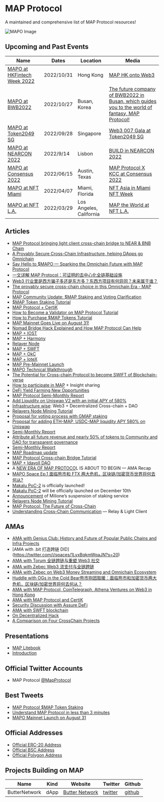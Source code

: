 # MAP Protocol
A maintained and comprehensive list of MAP Protocol resources!

![MAPO Image](https://user-images.githubusercontent.com/48773775/191499979-bb229459-b658-4640-97e2-b3722adfd881.jpg)


## Upcoming and Past Events 
| Name | Dates | Location | Media |
|---|---|---|---|
| [MAPO at HKFintech Week 2022](https://mobile.twitter.com/MapProtocol/status/1587089306761715712)|2022/10/31| Hong Kong | [MAP HK onto Web3](https://www.capital-hk.com/topics/%e8%b3%87%e8%a8%8a%e7%a7%91%e6%8a%80%e7%95%8c%ef%bc%9a%e6%94%af%e6%8c%81%e8%99%9b%e6%93%ac%e8%b3%87%e7%94%a2%e5%b1%95%e8%ab%ae%e8%a9%a2/)|
| [MAPO at BWB2022](https://mobile.twitter.com/MapProtocol/status/1585603903193653249)|2022/10/27| Busan, Korea |[The future company of BWB2022 in Busan, which guides you to the world of fantasy, MAP Protocol!](http://www.sportsseoul.com/news/read/1172449?ref=naver)|
| [MAPO at Token2049 SG](https://twitter.com/MapProtocol/status/1571394636870221825) | 2022/09/28 | Singapore | [Web3 007 Gala at Token2049 SG](https://www.globenewswire.com/en/news-release/2022/10/03/2526816/0/en/MAP-Protocol-CertiK-NEAR-Hosted-Web3-007-Gala-at-Token2049-Singapore-Sparking-the-Provably-Secure-Omnichain-Future.html) |
| [MAPO at NEARCON 2022](https://twitter.com/mapprotocol/status/1570409984898519040?s=46&t=w5L7znUNzsao9dFLDz0wUA)| 2022/9/14|Lisbon| [BUILD in NEARCON 2022](https://twitter.com/MapProtocol/status/1570409984898519040) |
| [MAPO at Consensus 2022](https://twitter.com/mapprotocol/status/1535404797771268096?s=46&t=w5L7znUNzsao9dFLDz0wUA)| 2022/06/15| Austin, Texas| [MAP Protocol X KCC at Consensus 2022](https://cryptodaily.co.uk/2022/06/web-30-night-at-the-consensus2022-recap-map-protocol-x-kucoin-community-chain)|
| [MAPO at NFT Miami](https://twitter.com/mapprotocol/status/1511509526058393602?s=46&t=w5L7znUNzsao9dFLDz0wUA)|2022/04/07| Miami, Florida| [NFT Asia in Miami NFT Week](https://finance.yahoo.com/news/web3-0-map-world-taken-173500001.html)|
| [MAPO at NFT L.A.](https://twitter.com/mapprotocol/status/1508645280710680581?s=46&t=w5L7znUNzsao9dFLDz0wUA)| 2022/03/29| Los Angeles, California| [MAP the World at NFT L.A.](https://finance.yahoo.com/news/web3-0-map-world-taken-173500001.html)|

## Articles
+ [MAP Protocol bringing light client cross-chain bridge to NEAR & BNB Chain](https://www.theblock.co/post/188435)
+ [A Provably Secure Cross-Chain Infrastructure, helping DApps go Omnichain](https://hackernoon.com/a-provably-secure-cross-chain-infrastructure-helping-dapps-go-omnichain)
+ [Say Hello to $MAPO — Sparking the Omnichain Future with MAP Protocol](https://medium.com/@mapprotocolofficial/say-hello-to-mapo-sparking-the-omnichain-future-with-map-protocol-e8e92e382048)
+ [一文详解 MAP Protocol：可证明的去中心化全链基础设施](https://foresightnews.pro/article/h5Detail/19308)
+ [Web3 行业里是西方骗子多还是东方多？东西方项目有何异同？未来属于谁？](https://foresightnews.pro/article/h5Detail/19941)
+ [The provably secure cross-chain choice in this Omnichain Era - MAP Protocol](https://www.theblock.co/post/183618/the-provably-secure-cross-chain-choice-in-this-omnichain-era-map-protocol)
+ [MAP Community Update: $MAP Staking and Voting Clarification](https://medium.com/marcopolo-protocol/map-community-update-map-staking-and-voting-clarification-481f5368f68c)
+ [$MAP Token Staking Tutorial](https://medium.com/marcopolo-protocol/map-token-staking-tutorial-d78fc60e76e9)
+ [MAP Protocol + CertiK](https://medium.com/marcopolo-protocol/map-protocol-and-certik-join-forces-to-safeguard-cross-chain-security-e4cbf1c40fe7)
+ [How to Become a Validator on MAP Protocol Tutorial](https://medium.com/marcopolo-protocol/a-step-by-step-guide-for-creating-a-validator-on-map-protocol-ab8ad14fae8f)
+ [How to Purchase $MAP Tokens Tutorial](https://mapprotocolofficial.medium.com/how-to-get-map-tokens-via-metamask-5ad02ba98b13)
+ [MAP Mainnet Goes Live on August 31!](https://medium.com/marcopolo-protocol/map-mainnet-goes-live-on-august-31-4d3b044fcd8c)
+ [Nomad Bridge Hack Explained and How MAP Protocol Can Help](https://medium.com/marcopolo-protocol/nomad-bridge-hack-explained-and-how-map-protocol-can-help-975ebdc08b82)
+ [MAP + IOST](https://medium.com/marcopolo-protocol/map-protocol-partners-with-iost-to-provide-omnichain-infrastructure-for-dapp-development-32e19b0d80b8)
+ [MAP + Harmony](https://medium.com/marcopolo-protocol/harmony-and-map-protocol-announce-strategic-cross-chain-partnership-connecting-harmony-with-all-76e605caf234)
+ [Relayer Node](https://mapprotocolofficial.medium.com/relayer-node-token-withdrawal-process-574507dda916) 
+ [MAP + SWFT](https://medium.com/marcopolo-protocol/map-protocol-partners-with-swft-blockchain-to-provide-omnichain-infrastructure-support-d2a9fa5a9258)
+ [MAP + OkC](https://medium.com/marcopolo-protocol/map-protocol-partners-with-okc-to-provide-omnichain-infrastructure-for-dapp-development-437e8c86c26b)
+ [MAP + loteX](https://medium.com/marcopolo-protocol/map-protocol-partners-with-iotex-to-provide-omni-chain-infrastructure-for-dapp-development-6b5e7a6e4dcd)
+ [MAP Pre-Mainnet Launch](https://medium.com/marcopolo-protocol/makalu-poc-3-map-protocols-pre-mainnet-launching-soon-omnichain-is-coming-a5ea85feff7f)
+ [MAPO Technical Walkthrough](https://medium.com/marcopolo-protocol/the-ultimate-walkthrough-of-map-protocols-technical-framework-and-the-reveal-of-barter-swap-in-fafe715f8ce1)
+ [The Potential for Cross-chain Protocol to become SWIFT of Blockchain-verse](https://mapprotocolofficial.medium.com/the-potential-for-cross-chain-protocol-to-become-swift-of-blockchain-verse-ee594ba5b05)
+ [How to participate in MAP](https://mapprotocolofficial.medium.com/map-protocol-how-to-participate-in-map-protocol-and-share-the-future-of-map-protocol-ama-recap-edefa1de0c5b) + Insight sharing
+ [DeFi Yield Farming New Opportunities](https://medium.com/marcopolo-protocol/defi-yield-farming-new-opportunities-hiveswap-liquidity-pools-with-an-initial-apr-of-580-210b80bb9417)
+ [MAP Protocol Semi-Monthly Report](https://medium.com/marcopolo-protocol/map-protocol-semi-monthly-report-84-jan-16th-jan-31st-8c798ddaeb4d)
+ [Add Liquidity on Uniswap V2 with an initial APY of 580%](https://medium.com/marcopolo-protocol/how-to-add-liquidity-on-uniswap-v2-with-an-initial-apy-of-580-on-eth-map-and-usdc-map-pools-a-2d1c7c58fc2c)
+ [Infrastructure wise](https://medium.com/marcopolo-protocol/infrastructure-wise-web3-decentralized-cross-chain-dao-the-next-multi-billion-decentralized-fde8dd17ac19): Web3 + Decentralized Cross-chain + DAO
+ [Relayers Node Mining Tutorial](https://mapprotocolofficial.medium.com/relayers-node-mining-tutorial-806a38205610)
+ [Proposal for voting process with GMAP staking](https://mapprotocolofficial.medium.com/proposal-for-voting-process-with-gmap-staking-5233d1a4b0bd)
+ [Proposal for adding ETH-MAP, USDC-MAP liquidity APY 580% on Uniswap](https://medium.com/marcopolo-protocol/proposal-for-adding-eth-map-usdc-map-liquidity-apy-580-on-uniswap-be44a4dd65c9)
+ [Semi-Monthly Report](https://medium.com/marcopolo-protocol/map-protocol-semi-monthly-report-83-jan-1st-jan-15th-e62ec2472a3a)
+ [Attribute all future revenue and nearly 50% of tokens to Community and DAO for transparent governance](https://medium.com/marcopolo-protocol/cross-chain-project-map-protocol-determined-to-attribute-all-future-revenue-and-nearly-50-of-79ef8092dd7a)
+ [Semi-Monthly Report](https://medium.com/marcopolo-protocol/map-protocol-semi-monthly-report-82-dec-16th-dec-31st-774245820ef1)
+ [MAP Roadmap update](https://mapprotocolofficial.medium.com/roadmap-update-announcement-of-map-protocol-53082fc881a4)
+ [MAP Protocol Cross-chain Bridge Tutorial](https://medium.com/marcopolo-protocol/map-protocol-cross-chain-bridge-tutorial-d3527952aac5)
+ [MAP + Idavoll DAO](https://mapprotocolofficial.medium.com/map-protocol-partners-with-idavoll-dao-df2350674a21)
+ A [NEW ERA OF MAP PROTOCO](https://medium.com/marcopolo-protocol/map-protocol-a-new-era-of-map-protocol-is-about-to-begin-ama-recap-ff2facade135)L IS ABOUT TO BEGIN — AMA Recap
+ [MAPO Space Ep.1 面临熊市和 FTX 两大危机，区块链/加密货币世界将何去何从?](https://mirror.xyz/0x761B24875B5e27e24663bf47300461Df0486f31E/ONu_LMgdeTFKZV0kQEuK_Dv4QDpGnphfBXuMyHr2IEo)
+ [Makalu PoC-2](https://medium.com/marcopolo-protocol/map-protocol-makalu-poc-2-is-officially-launched-4750cb9b408d) is officially launched!
+ [Makalu PoC-2](https://medium.com/marcopolo-protocol/map-protocol-makalu-poc-2-will-be-officially-launched-on-december-10th-c9a0f325f075) will be officially launched on December 10th
+ [Announcement](https://mapprotocolofficial.medium.com/announcement-of-miliones-suspension-of-staking-service-from-november-2021-onwards-24d445e61286) of Milione’s suspension of staking service
+ [Relayers Node Mining Tutorial](https://medium.com/marcopolo-protocol/map-protocol-relayers-node-mining-tutorial-5162615c0d0e)
+ [MAP Protocol: The Future of Cross-Chain](https://mapprotocolofficial.medium.com/map-protocol-the-future-of-cross-chain-by-jay-marketing-director-ama-recap-aae68f73d6a6)
+ [Understanding Cross-Chain Communication](https://mapprotocolofficial.medium.com/map-protocol-understanding-cross-chain-communication-relay-light-client-bbed35e3701c) — Relay & Light Client

## AMAs
- [AMA with Genius Club: History and Future of Popular Public Chains and Infra Projects](https://twitter.com/i/spaces/1gqGvyAmVMgKB?s=20)
- [AMA with .bit 打造跨链 DID] (https://twitter.com/i/spaces/1LyxBqkmWqaJN?s=20)
- [AMA with Torum 全链跨链与重塑 Web3 社交](https://twitter.com/i/spaces/1mnGeRPoOgrJX?s=20)
- [AMA with Zebec Web3 流支付与全链跨链](https://twitter.com/i/spaces/1OyKAVkPmAoGb?s=20)
- [AMA with Zebec on Web3 Money Streaming and Omnichain Ecosystem](https://twitter.com/i/spaces/1BdxYyDjNALxX?s=20)
- [Huddle with OGs in the Cold Bear熊市抱团取暖：面临熊市和加密货币两大危机，区块链/加密世界将何去何从？](https://twitter.com/i/spaces/1lDGLnEnYNmxm?s=20)
- [AMA with MAP Protocol, CoinTelegraph, Athena Ventures on Web3 in Hong Kong](https://mobile.twitter.com/MapProtocol/status/1588069640248299520)
- [AMA with MAP Protocol and CertiK](https://twitter.com/i/spaces/1jMKgLgmMAMGL?s=20)
- [Security Discussion with Assure DeFi](https://twitter.com/i/spaces/1OyKADLwoNnxb?s=20)
- [AMA with SWFT blockchain](https://www.youtube.com/watch?v=o0JbAKsOcO8&t=10s)
- [On Decentralized Hack](https://twitter.com/i/spaces/1lPKqmOzdPNKb?s=20)
- [A Comparison on Four CrossChain Projects](https://twitter.com/i/spaces/1vAxRkAkyEZKl?s=20)

## Presentations
- [MAP Litebook](https://files.maplabs.io/pdf/mapprotocol_whitepaper_en.pdf)
- [Introduction](https://docs.maplabs.io/)


## Official Twitter Accounts
- MAP Protocol [@MapProtocol](https://twitter.com/MapProtocol)

## Best Tweets
- [MAP Protocol $MAP Token Staking](https://twitter.com/MapProtocol/status/1569672380150325249)
- [Understand MAP Protocol in less than 3 minutes](https://twitter.com/MapProtocol/status/1570290846133800960)
- [MAPO Mainnet Launch on August 31](https://twitter.com/MapProtocol/status/1564526177254903808)

## Official Addresses
- [Official ERC-20 Address](https://etherscan.io/token/0x9e976f211daea0d652912ab99b0dc21a7fd728e4)
- [Official BSC Address](https://bscscan.com/address/0x8105ECe4ce08B6B6449539A5db23e23b973DfA8f)
- [Official Polygon Address](https://polygonscan.com/address/0xBAbceE78586d3e9E80E0d69601A17f983663Ba6a)


## Projects Building on MAP

| Name | Kind |  Website  | Twitter |  Github |
|---|---|---|---|---|
|  ButterNetwork | dApp | [Butter Network](https://www.butternetwork.io/)  |  [twitter](https://twitter.com/ButterNetworkio) | [github](https://github.com/butternetwork)  |
